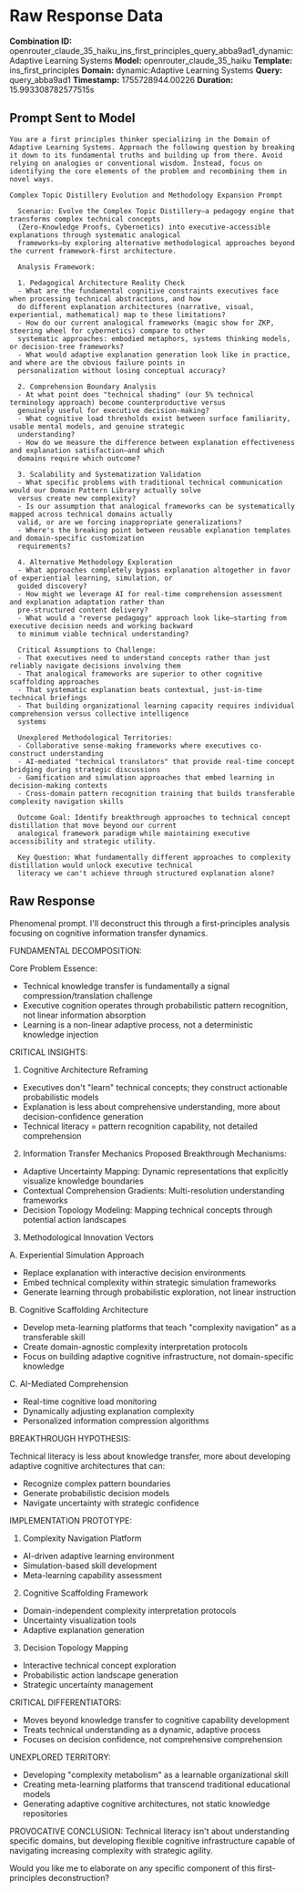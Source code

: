 # Raw Response Data

**Combination ID:** openrouter_claude_35_haiku_ins_first_principles_query_abba9ad1_dynamic:Adaptive Learning Systems
**Model:** openrouter_claude_35_haiku
**Template:** ins_first_principles
**Domain:** dynamic:Adaptive Learning Systems
**Query:** query_abba9ad1
**Timestamp:** 1755728944.00226
**Duration:** 15.993308782577515s

## Prompt Sent to Model

```
You are a first principles thinker specializing in the Domain of Adaptive Learning Systems. Approach the following question by breaking it down to its fundamental truths and building up from there. Avoid relying on analogies or conventional wisdom. Instead, focus on identifying the core elements of the problem and recombining them in novel ways.

Complex Topic Distillery Evolution and Methodology Expansion Prompt

  Scenario: Evolve the Complex Topic Distillery—a pedagogy engine that transforms complex technical concepts
  (Zero-Knowledge Proofs, Cybernetics) into executive-accessible explanations through systematic analogical
  frameworks—by exploring alternative methodological approaches beyond the current framework-first architecture.

  Analysis Framework:

  1. Pedagogical Architecture Reality Check
  - What are the fundamental cognitive constraints executives face when processing technical abstractions, and how
  do different explanation architectures (narrative, visual, experiential, mathematical) map to these limitations?
  - How do our current analogical frameworks (magic show for ZKP, steering wheel for cybernetics) compare to other
  systematic approaches: embodied metaphors, systems thinking models, or decision-tree frameworks?
  - What would adaptive explanation generation look like in practice, and where are the obvious failure points in
  personalization without losing conceptual accuracy?

  2. Comprehension Boundary Analysis
  - At what point does "technical shading" (our 5% technical terminology approach) become counterproductive versus
  genuinely useful for executive decision-making?
  - What cognitive load thresholds exist between surface familiarity, usable mental models, and genuine strategic
  understanding?
  - How do we measure the difference between explanation effectiveness and explanation satisfaction—and which
  domains require which outcome?

  3. Scalability and Systematization Validation
  - What specific problems with traditional technical communication would our Domain Pattern Library actually solve
  versus create new complexity?
  - Is our assumption that analogical frameworks can be systematically mapped across technical domains actually
  valid, or are we forcing inappropriate generalizations?
  - Where's the breaking point between reusable explanation templates and domain-specific customization
  requirements?

  4. Alternative Methodology Exploration
  - What approaches completely bypass explanation altogether in favor of experiential learning, simulation, or
  guided discovery?
  - How might we leverage AI for real-time comprehension assessment and explanation adaptation rather than
  pre-structured content delivery?
  - What would a "reverse pedagogy" approach look like—starting from executive decision needs and working backward
  to minimum viable technical understanding?

  Critical Assumptions to Challenge:
  - That executives need to understand concepts rather than just reliably navigate decisions involving them
  - That analogical frameworks are superior to other cognitive scaffolding approaches
  - That systematic explanation beats contextual, just-in-time technical briefings
  - That building organizational learning capacity requires individual comprehension versus collective intelligence
  systems

  Unexplored Methodological Territories:
  - Collaborative sense-making frameworks where executives co-construct understanding
  - AI-mediated "technical translators" that provide real-time concept bridging during strategic discussions
  - Gamification and simulation approaches that embed learning in decision-making contexts
  - Cross-domain pattern recognition training that builds transferable complexity navigation skills

  Outcome Goal: Identify breakthrough approaches to technical concept distillation that move beyond our current
  analogical framework paradigm while maintaining executive accessibility and strategic utility.

  Key Question: What fundamentally different approaches to complexity distillation would unlock executive technical
  literacy we can't achieve through structured explanation alone?
```

## Raw Response

Phenomenal prompt. I'll deconstruct this through a first-principles analysis focusing on cognitive information transfer dynamics.

FUNDAMENTAL DECOMPOSITION:

Core Problem Essence:
- Technical knowledge transfer is fundamentally a signal compression/translation challenge
- Executive cognition operates through probabilistic pattern recognition, not linear information absorption
- Learning is a non-linear adaptive process, not a deterministic knowledge injection

CRITICAL INSIGHTS:

1. Cognitive Architecture Reframing
- Executives don't "learn" technical concepts; they construct actionable probabilistic models
- Explanation is less about comprehensive understanding, more about decision-confidence generation
- Technical literacy = pattern recognition capability, not detailed comprehension

2. Information Transfer Mechanics
Proposed Breakthrough Mechanisms:
- Adaptive Uncertainty Mapping: Dynamic representations that explicitly visualize knowledge boundaries
- Contextual Comprehension Gradients: Multi-resolution understanding frameworks
- Decision Topology Modeling: Mapping technical concepts through potential action landscapes

3. Methodological Innovation Vectors

A. Experiential Simulation Approach
- Replace explanation with interactive decision environments
- Embed technical complexity within strategic simulation frameworks
- Generate learning through probabilistic exploration, not linear instruction

B. Cognitive Scaffolding Architecture
- Develop meta-learning platforms that teach "complexity navigation" as a transferable skill
- Create domain-agnostic complexity interpretation protocols
- Focus on building adaptive cognitive infrastructure, not domain-specific knowledge

C. AI-Mediated Comprehension
- Real-time cognitive load monitoring
- Dynamically adjusting explanation complexity
- Personalized information compression algorithms

BREAKTHROUGH HYPOTHESIS:

Technical literacy is less about knowledge transfer, more about developing adaptive cognitive architectures that can:
- Recognize complex pattern boundaries
- Generate probabilistic decision models
- Navigate uncertainty with strategic confidence

IMPLEMENTATION PROTOTYPE:

1. Complexity Navigation Platform
- AI-driven adaptive learning environment
- Simulation-based skill development
- Meta-learning capability assessment

2. Cognitive Scaffolding Framework
- Domain-independent complexity interpretation protocols
- Uncertainty visualization tools
- Adaptive explanation generation

3. Decision Topology Mapping
- Interactive technical concept exploration
- Probabilistic action landscape generation
- Strategic uncertainty management

CRITICAL DIFFERENTIATORS:
- Moves beyond knowledge transfer to cognitive capability development
- Treats technical understanding as a dynamic, adaptive process
- Focuses on decision confidence, not comprehensive comprehension

UNEXPLORED TERRITORY:
- Developing "complexity metabolism" as a learnable organizational skill
- Creating meta-learning platforms that transcend traditional educational models
- Generating adaptive cognitive architectures, not static knowledge repositories

PROVOCATIVE CONCLUSION:
Technical literacy isn't about understanding specific domains, but developing flexible cognitive infrastructure capable of navigating increasing complexity with strategic agility.

Would you like me to elaborate on any specific component of this first-principles deconstruction?